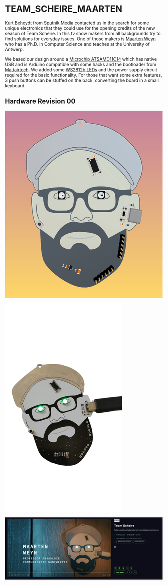 # TEAM_SCHEIRE_MAARTEN

[Kurt Beheydt](https://twitter.com/kurtbeheydt) from [Sputnik Media](http://www.sputnikmedia.be/) contacted us in the search for some unique electronics that they could use for the opening credits of the new season of Team Scheire. In this tv show makers from all backgrounds try to find solutions for everyday issues. One of those makers is [Maarten Weyn](https://www.uantwerpen.be/en/staff/maarten-weyn/) who has a Ph.D. in Computer Science and teaches at the University of Antwerp. 

We based our design around a [Microchip ATSAMD11C14](https://www.microchip.com/wwwproducts/en/ATSAMD11C14) which has native USB and is Arduino compatible with some hacks and the bootloader from [Mattairtech](https://github.com/mattairtech/ArduinoCore-samd). We added some [WS2812b LEDs](http://www.world-semi.com/) and the power supply circuit required for the basic functionality. For those that want some extra features, 3 push buttons can be stuffed on the back, converting the board in a small keyboard.

## Hardware Revision 00

![3D render of TEAM_SCHEIRE_MAARTEN](https://github.com/phyx-be/TEAM_SCHEIRE_MAARTEN/blob/master/TEAM_SCHEIRE_MAARTEN_00/3D_VIEW_TOP_COLOR.PNG?raw=true)

![Photo of TEAM_SCHEIRE_MAARTEN](https://github.com/phyx-be/TEAM_SCHEIRE_MAARTEN/blob/master/TEAM_SCHEIRE_MAARTEN_00/TEAM_SCHEIRE_MAARTEN_PHOTO.PNG?raw=true)

![Screengrab of the opening credits](https://github.com/phyx-be/TEAM_SCHEIRE_MAARTEN/blob/master/TEAM_SCHEIRE_MAARTEN_00/VRTNU.JPG?raw=true)
